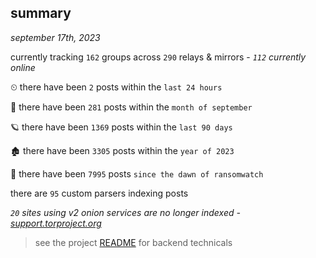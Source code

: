 
## summary
_september 17th, 2023_

currently tracking `162` groups across `290` relays & mirrors - _`112` currently online_

⏲ there have been `2` posts within the `last 24 hours`

🦈 there have been `281` posts within the `month of september`

🪐 there have been `1369` posts within the `last 90 days`

🏚 there have been `3305` posts within the `year of 2023`

🦕 there have been `7995` posts `since the dawn of ransomwatch`

there are `95` custom parsers indexing posts

_`20` sites using v2 onion services are no longer indexed - [support.torproject.org](https://support.torproject.org/onionservices/v2-deprecation/)_

> see the project [README](https://github.com/joshhighet/ransomwatch#ransomwatch--) for backend technicals
